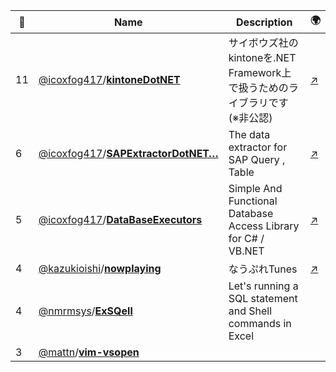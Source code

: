 |:star2: | Name | Description | 🌍|
|---|---|---|---|
|11|[@icoxfog417](https://github.com/icoxfog417)/[**kintoneDotNET**](https://github.com/icoxfog417/kintoneDotNET)|サイボウズ社のkintoneを.NET Framework上で扱うためのライブラリです (※非公認)|[:arrow_upper_right:](http://icoxfog417.github.io/kintoneDotNET/Index.html)|
|6|[@icoxfog417](https://github.com/icoxfog417)/[**SAPExtractorDotNET…**](https://github.com/icoxfog417/SAPExtractorDotNET)|The data extractor for SAP Query , Table|[:arrow_upper_right:](http://icoxfog417.github.io/SAPExtractorDotNET/Index.html)|
|5|[@icoxfog417](https://github.com/icoxfog417)/[**DataBaseExecutors**](https://github.com/icoxfog417/DataBaseExecutors)|Simple And Functional Database Access Library for C# / VB.NET |[:arrow_upper_right:](http://icoxfog417.github.io/DataBaseExecutors/Index.html)|
|4|[@kazukioishi](https://github.com/kazukioishi)/[**nowplaying**](https://github.com/kazukioishi/nowplaying)|なうぷれTunes|[:arrow_upper_right:](http://www.jisakuroom.net/blog/)|
|4|[@nmrmsys](https://github.com/nmrmsys)/[**ExSQell**](https://github.com/nmrmsys/ExSQell)|Let's running a SQL statement and Shell commands in Excel||
|3|[@mattn](https://github.com/mattn)/[**vim-vsopen**](https://github.com/mattn/vim-vsopen)|||

